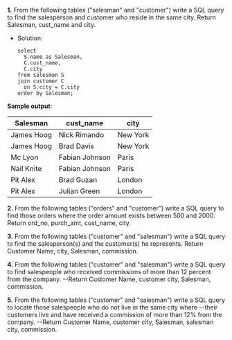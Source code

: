 **1.** From the following tables ("salesman" and "customer") write a SQL query to find the salesperson and customer who reside in the same city. 
Return Salesman, cust_name and city.
- Solution:
  ```
  select
	S.name as Salesman,
	C.cust_name,
	C.city
  from salesman S
  join customer C
	on S.city = C.city
  order by Salesman;
  ```
**Sample output**:

| Salesman  | cust_name  | city | 
|-----------|------------|----------|
| James Hoog| Nick Rimando |	New York |
|James Hoog	| Brad Davis 	| New York |
|Mc Lyon 	| Fabian Johnson | Paris |
|Nail Knite	| Fabian Johnson |	Paris |
|Pit Alex	| Brad Guzan |	London |
|Pit Alex	| Julian Green |	London |

**2.** From the following tables ("orders" and "customer") write a SQL query to find those orders where the order amount exists between 500 and 2000. 
Return ord_no, purch_amt, cust_name, city.

**3.** From the following tables ("customer" and "salesman") write a SQL query to find the salesperson(s) and the customer(s) he represents. 
Return Customer Name, city, Salesman, commission.

**4.** From the following tables ("customer" and "salesman") write a SQL query to find salespeople who received commissions of more than 12 percent from the company. 
--Return Customer Name, customer city, Salesman, commission.  

**5.** From the following tables ("customer" and "salesman") write a SQL query to locate those salespeople who do not live in the same city where 
--their customers live and have received a commission of more than 12% from the company. 
--Return Customer Name, customer city, Salesman, salesman city, commission. 
